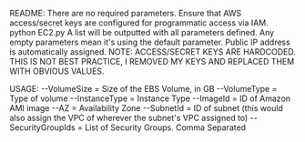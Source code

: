 README:
There are no required parameters. Ensure that AWS access/secret keys are configured for programmatic access via IAM.
python EC2.py
A list will be outputted with all parameters defined. Any empty parameters mean it's using the default parameter.
Public IP address is automatically assigned.
NOTE: ACCESS/SECRET KEYS ARE HARDCODED. THIS IS NOT BEST PRACTICE, I REMOVED MY KEYS AND REPLACED THEM WITH OBVIOUS VALUES.

USAGE:
--VolumeSize = Size of the EBS Volume, in GB
--VolumeType = Type of volume
--InstanceType = Instance Type
--ImageId = ID of Amazon AMI image
--AZ = Availability Zone
--SubnetId = ID of subnet (this would also assign the VPC of wherever the subnet's VPC assigned to)
--SecurityGroupIds = List of Security Groups. Comma Separated